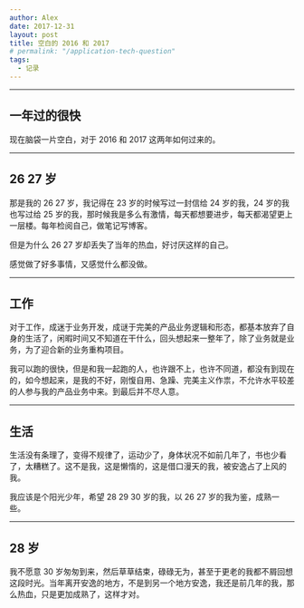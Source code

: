 ```yaml
---
author: Alex
date: 2017-12-31
layout: post
title: 空白的 2016 和 2017
# permalink: "/application-tech-question"
tags:
  - 记录
---
```


--------------

## 一年过的很快

现在脑袋一片空白，对于 2016 和 2017 这两年如何过来的。

--------------

## 26 27 岁

那是我的 26 27 岁，我记得在 23 岁的时候写过一封信给 24 岁的我，24 岁的我也写过给 25 岁的我，那时候我是多么有激情，每天都想要进步，每天都渴望更上一层楼。每年检阅自己，做笔记写博客。

但是为什么 26 27 岁却丢失了当年的热血，好讨厌这样的自己。

感觉做了好多事情，又感觉什么都没做。

--------------

## 工作

对于工作，成迷于业务开发，成谜于完美的产品业务逻辑和形态，都基本放弃了自身的生活了，闲暇时间又不知道在干什么，回头想起来一整年了，除了业务就是业务，为了迎合新的业务重构项目。

我可以跑的很快，但是和我一起跑的人，也许跟不上，也许不同道，都没有到现在的，如今想起来，是我的不好，刚愎自用、急躁、完美主义作祟，不允许水平较差的人参与我的产品业务中来。到最后并不尽人意。

--------------

## 生活

生活没有条理了，变得不规律了，运动少了，身体状况不如前几年了，书也少看了，太糟糕了。这不是我，这是懒惰的，这是借口漫天的我，被安逸占了上风的我。

我应该是个阳光少年，希望 28 29 30 岁的我，以 26 27 岁的我为鉴，成熟一些。

--------------

## 28 岁

我不愿意 30 岁匆匆到来，然后草草结束，碌碌无为，甚至于更老的我都不屑回想这段时光。当年离开安逸的地方，不是到另一个地方安逸，我还是前几年的我，那么热血，只是更加成熟了，这样才对。
